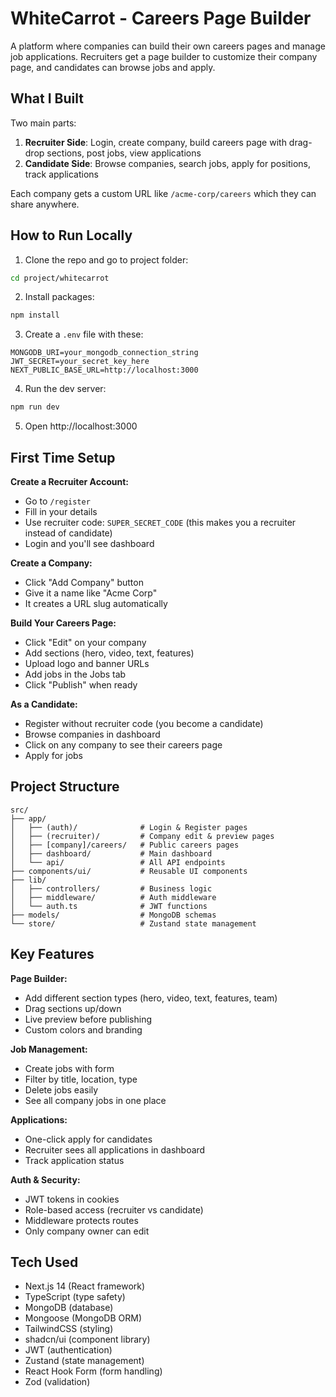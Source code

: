 # WhiteCarrot - Careers Page Builder

A platform where companies can build their own careers pages and manage job applications. Recruiters get a page builder to customize their company page, and candidates can browse jobs and apply.

## What I Built

Two main parts:

1. **Recruiter Side**: Login, create company, build careers page with drag-drop sections, post jobs, view applications
2. **Candidate Side**: Browse companies, search jobs, apply for positions, track applications

Each company gets a custom URL like `/acme-corp/careers` which they can share anywhere.

## How to Run Locally

1. Clone the repo and go to project folder:
```bash
cd project/whitecarrot
```

2. Install packages:
```bash
npm install
```

3. Create a `.env` file with these:
```
MONGODB_URI=your_mongodb_connection_string
JWT_SECRET=your_secret_key_here
NEXT_PUBLIC_BASE_URL=http://localhost:3000
```

4. Run the dev server:
```bash
npm run dev
```

5. Open http://localhost:3000

## First Time Setup

**Create a Recruiter Account:**
- Go to `/register`
- Fill in your details
- Use recruiter code: `SUPER_SECRET_CODE` (this makes you a recruiter instead of candidate)
- Login and you'll see dashboard

**Create a Company:**
- Click "Add Company" button
- Give it a name like "Acme Corp"
- It creates a URL slug automatically

**Build Your Careers Page:**
- Click "Edit" on your company
- Add sections (hero, video, text, features)
- Upload logo and banner URLs
- Add jobs in the Jobs tab
- Click "Publish" when ready

**As a Candidate:**
- Register without recruiter code (you become a candidate)
- Browse companies in dashboard
- Click on any company to see their careers page
- Apply for jobs

## Project Structure

```
src/
├── app/
│   ├── (auth)/              # Login & Register pages
│   ├── (recruiter)/         # Company edit & preview pages
│   ├── [company]/careers/   # Public careers pages
│   ├── dashboard/           # Main dashboard
│   └── api/                 # All API endpoints
├── components/ui/           # Reusable UI components
├── lib/
│   ├── controllers/         # Business logic
│   ├── middleware/          # Auth middleware
│   └── auth.ts              # JWT functions
├── models/                  # MongoDB schemas
└── store/                   # Zustand state management
```

## Key Features

**Page Builder:**
- Add different section types (hero, video, text, features, team)
- Drag sections up/down
- Live preview before publishing
- Custom colors and branding

**Job Management:**
- Create jobs with form
- Filter by title, location, type
- Delete jobs easily
- See all company jobs in one place

**Applications:**
- One-click apply for candidates
- Recruiter sees all applications in dashboard
- Track application status

**Auth & Security:**
- JWT tokens in cookies
- Role-based access (recruiter vs candidate)
- Middleware protects routes
- Only company owner can edit

## Tech Used

- Next.js 14 (React framework)
- TypeScript (type safety)
- MongoDB (database)
- Mongoose (MongoDB ORM)
- TailwindCSS (styling)
- shadcn/ui (component library)
- JWT (authentication)
- Zustand (state management)
- React Hook Form (form handling)
- Zod (validation)

